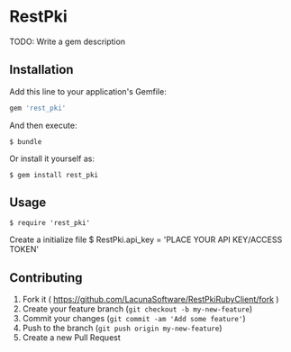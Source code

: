 # RestPki

TODO: Write a gem description

## Installation

Add this line to your application's Gemfile:

```ruby
gem 'rest_pki'
```

And then execute:

    $ bundle

Or install it yourself as:

    $ gem install rest_pki

## Usage

    $ require 'rest_pki'
Create a initialize file
    $ RestPki.api_key = 'PLACE YOUR API KEY/ACCESS TOKEN'


## Contributing

1. Fork it ( https://github.com/LacunaSoftware/RestPkiRubyClient/fork )
2. Create your feature branch (`git checkout -b my-new-feature`)
3. Commit your changes (`git commit -am 'Add some feature'`)
4. Push to the branch (`git push origin my-new-feature`)
5. Create a new Pull Request
